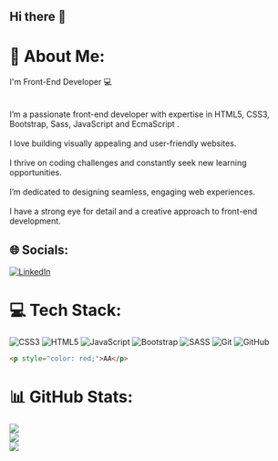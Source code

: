 ## Hi there 👋

<!--
**abbasimohammadali/abbasimohammadali** is a ✨ _special_ ✨ repository because its `README.md` (this file) appears on your GitHub profile.

Here are some ideas to get you started:

- 🔭 I’m currently working on ...
- 🌱 I’m currently learning ...
- 👯 I’m looking to collaborate on ...
- 🤔 I’m looking for help with ...
- 💬 Ask me about ...
- 📫 How to reach me: ...
- 😄 Pronouns: ...
- ⚡ Fun fact: ...
-->
# 💫 About Me:
I'm Front-End Developer 💻<br><br><br>I’m a passionate front-end developer with expertise in  HTML5, CSS3, Bootstrap, Sass, JavaScript and EcmaScript .<br><br>I love building visually appealing and user-friendly websites.<br><br>I thrive on coding challenges and constantly seek new learning opportunities.<br><br>I’m dedicated to designing seamless, engaging web experiences.<br><br>I have a strong eye for detail and a creative approach to front-end development.


## 🌐 Socials:
[![LinkedIn](https://img.shields.io/badge/LinkedIn-%230077B5.svg?logo=linkedin&logoColor=white)](https://linkedin.com/in/https://www.linkedin.com/in/aliabbasi2000) 

# 💻 Tech Stack:
![CSS3](https://img.shields.io/badge/css3-%231572B6.svg?style=for-the-badge&logo=css3&logoColor=white) ![HTML5](https://img.shields.io/badge/html5-%23E34F26.svg?style=for-the-badge&logo=html5&logoColor=white) ![JavaScript](https://img.shields.io/badge/javascript-%23323330.svg?style=for-the-badge&logo=javascript&logoColor=%23F7DF1E) ![Bootstrap](https://img.shields.io/badge/bootstrap-%238511FA.svg?style=for-the-badge&logo=bootstrap&logoColor=white) ![SASS](https://img.shields.io/badge/SASS-hotpink.svg?style=for-the-badge&logo=SASS&logoColor=white) ![Git](https://img.shields.io/badge/git-%23F05033.svg?style=for-the-badge&logo=git&logoColor=white) ![GitHub](https://img.shields.io/badge/github-%23121011.svg?style=for-the-badge&logo=github&logoColor=white)

```html
<p style="color: red;">AA</p>
```

# 📊 GitHub Stats:
![](https://github-readme-stats.vercel.app/api?username=abbasimohammadali&theme=blueberry&hide_border=false&include_all_commits=true&count_private=true)<br/>
![](https://github-readme-streak-stats.herokuapp.com/?user=abbasimohammadali&theme=blueberry&hide_border=false)<br/>
![](https://github-readme-stats.vercel.app/api/top-langs/?username=abbasimohammadali&theme=blueberry&hide_border=false&include_all_commits=true&count_private=true&layout=compact)

<!-- Proudly created with GPRM ( https://gprm.itsvg.in ) -->

